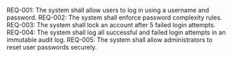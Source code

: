 REQ-001: The system shall allow users to log in using a username and password.
REQ-002: The system shall enforce password complexity rules.
REQ-003: The system shall lock an account after 5 failed login attempts.
REQ-004: The system shall log all successful and failed login attempts in an immutable audit log.
REQ-005: The system shall allow administrators to reset user passwords securely.
